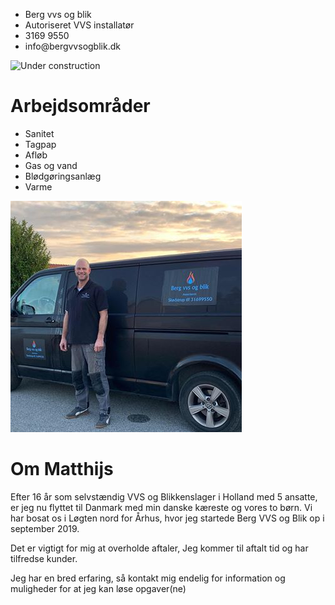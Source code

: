 <div id="businesscard">
  <ul>
    <li>Berg vvs og blik</li>
    <li>Autoriseret VVS installatør</li>
    <li>3169 9550</li>
    <li><a mailto="info@bergvvsogblik.dk">info@bergvvsogblik.dk</a></li>
  </ul>
</div>

![Under construction](https://www.alliant.edu/wp-content/uploads/2016/09/Website-Under-Construction.jpg)

<div id="logo">
  <a href="400dpiLogo.jpg"></a>
</div>


# Arbejdsområder

* Sanitet
* Tagpap
* Afløb
* Gas og vand
* Blødgøringsanlæg
* Varme


![BERG VVS](image.png)

# Om Matthijs

Efter 16 år som selvstændig VVS og Blikkenslager i Holland med 5 ansatte, er jeg nu flyttet til Danmark med min danske kæreste og vores to børn.  Vi har bosat os i Løgten nord for Århus, hvor jeg startede Berg VVS og Blik op i september 2019.

Det er vigtigt for mig at overholde aftaler, Jeg kommer til aftalt tid og har tilfredse kunder.

Jeg har en bred erfaring, så kontakt mig endelig for information og muligheder for at jeg kan løse opgaver(ne)

